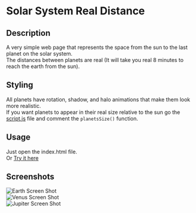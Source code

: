 ﻿# Solar System Real Distance
## Description
A very simple web page that represents the space from the sun to the last planet on the solar system. 
<br/>
The distances between planets are real (It will take you real 8 minutes to reach the earth from the sun).

## Styling
All planets have rotation, shadow, and halo animations that make them look more realistic. <br>
If you want planets to appear in their real size relative to the sun go the [script.js](./assets/javascript/script.js) file and comment the 
```planetsSize()``` function.

## Usage
Just open the index.html file.
<br>
Or [Try it here](https://htmlpreview.github.io/?https://github.com/Maliklar/solar-system/blob/main/index.html)

## Screenshots
<img src= "./screenshots/earth.png" alt="Earth Screen Shot">
<br>
<img src= "./screenshots/venus.png" alt="Venus Screen Shot">
<br>
<img src= "./screenshots/jupiter.png" alt="Jupiter Screen Shot">
<br>
